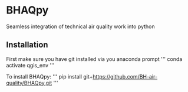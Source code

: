 # BHAQpy

Seamless integration of technical air quality work into python

## Installation
First make sure you have git installed via you anaconda prompt
'''
conda activate qgis_env
'''

To install BHAQpy: 
'''
pip install git+https://github.com/BH-air-quality/BHAQpy.git
'''
